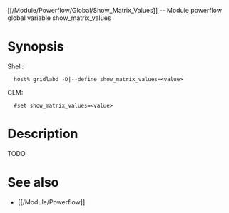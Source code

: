 [[/Module/Powerflow/Global/Show_Matrix_Values]] -- Module powerflow global variable show_matrix_values

# Synopsis
Shell:
~~~
  host% gridlabd -D|--define show_matrix_values=<value>
~~~
GLM:
~~~
  #set show_matrix_values=<value>
~~~

# Description

TODO

# See also
* [[/Module/Powerflow]]

